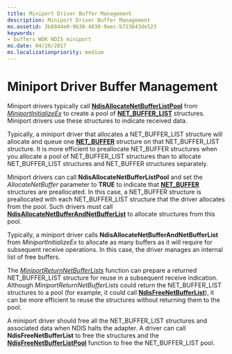 ```yaml
---
title: Miniport Driver Buffer Management
description: Miniport Driver Buffer Management
ms.assetid: 3b8844e0-9b38-4030-9aec-b713643de523
keywords:
- buffers WDK NDIS miniport
ms.date: 04/20/2017
ms.localizationpriority: medium
---
```


# Miniport Driver Buffer Management





Miniport drivers typically call [**NdisAllocateNetBufferListPool**](https://docs.microsoft.com/windows-hardware/drivers/ddi/ndis/nf-ndis-ndisallocatenetbufferlistpool) from [*MiniportInitializeEx*](https://docs.microsoft.com/windows-hardware/drivers/ddi/ndis/nc-ndis-miniport_initialize) to create a pool of [**NET\_BUFFER\_LIST**](https://docs.microsoft.com/windows-hardware/drivers/ddi/ndis/ns-ndis-_net_buffer_list) structures. Miniport drivers use these structures to indicate received data.

Typically, a miniport driver that allocates a NET\_BUFFER\_LIST structure will allocate and queue one [**NET\_BUFFER**](https://docs.microsoft.com/windows-hardware/drivers/ddi/ndis/ns-ndis-_net_buffer) structure on that NET\_BUFFER\_LIST structure. It is more efficient to preallocate NET\_BUFFER structures when you allocate a pool of NET\_BUFFER\_LIST structures than to allocate NET\_BUFFER\_LIST structures and NET\_BUFFER structures separately.

Miniport drivers can call **NdisAllocateNetBufferListPool** and set the *AllocateNetBuffer* parameter to **TRUE** to indicate that [**NET\_BUFFER**](https://docs.microsoft.com/windows-hardware/drivers/ddi/ndis/ns-ndis-_net_buffer) structures are preallocated. In this case, a NET\_BUFFER structure is preallocated with each NET\_BUFFER\_LIST structure that the driver allocates from the pool. Such drivers must call [**NdisAllocateNetBufferAndNetBufferList**](https://docs.microsoft.com/windows-hardware/drivers/ddi/ndis/nf-ndis-ndisallocatenetbufferandnetbufferlist) to allocate structures from this pool.

Typically, a miniport driver calls **NdisAllocateNetBufferAndNetBufferList** from *MiniportInitializeEx* to allocate as many buffers as it will require for subsequent receive operations. In this case, the driver manages an internal list of free buffers.

The [*MiniportReturnNetBufferLists*](https://docs.microsoft.com/windows-hardware/drivers/ddi/ndis/nc-ndis-miniport_return_net_buffer_lists) function can prepare a returned NET\_BUFFER\_LIST structure for reuse in a subsequent receive indication. Although *MiniportReturnNetBufferLists* could return the NET\_BUFFER\_LIST structures to a pool (for example, it could call [**NdisFreeNetBufferList**](https://docs.microsoft.com/windows-hardware/drivers/ddi/ndis/nf-ndis-ndisfreenetbufferlist)), it can be more efficient to reuse the structures without returning them to the pool.

A miniport driver should free all the NET\_BUFFER\_LIST structures and associated data when NDIS halts the adapter. A driver can call **NdisFreeNetBufferList** to free the structures and the [**NdisFreeNetBufferListPool**](https://docs.microsoft.com/windows-hardware/drivers/ddi/ndis/nf-ndis-ndisfreenetbufferlistpool) function to free the NET\_BUFFER\_LIST pool.

 

 





